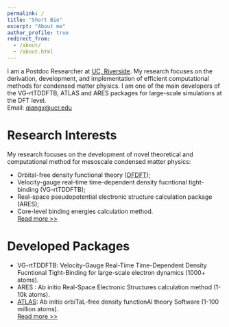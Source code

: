 ```yaml
---
permalink: /
title: "Short Bio"
excerpt: "About me"
author_profile: true
redirect_from: 
  - /about/
  - /about.html
---
```


I am a Postdoc Researcher at [UC, Riverside](https://www.ucr.edu/). My research focuses on the derivation, development, and implementation of efficient computational methods for condensed matter physics. I am one of the main developers of the VG-rtTDDFTB, ATLAS and ARES packages for large-scale simulations at the DFT level.  
Email: <qiangx@ucr.edu>

Research Interests
======
My research focuses on the development of novel theoretical and computational method for mesoscale condensed matter physics:  
* Orbital-free density functional theory ([OFDFT](https://doi.org/10.1002/wcms.1724));
* Velocity-gauge real-time time-dependent density fucntional tight-binding (VG-rtTDDFTB);
* Real-space pseudopotential electronic structure calculation package (ARES);
* Core-level binding energies calculation method.  
[Read more >>](https://xqjlu.github.io/research/)

Developed Packages
======
* VG-rtTDDFTB: Velocity-Gauge Real-Time Time-Dependent Density Fucntional Tight-Binding for large-scale electron dynamics (1000+ atoms).
* ARES : Ab initio Real-Space Electronic Structures calculation method (1-10k atoms).
* [ATLAS](http://atlas-ch.cn/): Ab initio orbiTaL-free density functionAl theory Software (1-100 million atoms).  
[Read more >>](https://xqjlu.github.io/software/)
